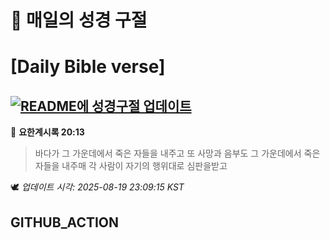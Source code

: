 # 🙏 매일의 성경 구절
# [Daily Bible verse]
## [![README에 성경구절 업데이트](https://github.com/DONGSUKA/first_test/actions/workflows/update-readme-bible.yml/badge.svg)](https://github.com/DONGSUKA/first_test/actions/workflows/update-readme-bible.yml)
<!-- START_BIBLE_VERSE -->
📖 **요한계시록 20:13**
> 바다가 그 가운데에서 죽은 자들을 내주고 또 사망과 음부도 그 가운데에서 죽은 자들을 내주매 각 사람이 자기의 행위대로 심판을받고

🕊️ _업데이트 시각: 2025-08-19 23:09:15 KST_
  <!-- END_BIBLE_VERSE -->
## GITHUB_ACTION
